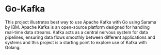 # Go-Kafka

This project illustrates best way to use Apache Kafka with Go using Sarama by IBM. Apache Kafka is an open-source platform designed for handling real-time data streams. Kafka acts as a central nervous system for data pipelines, ensuring data flows smoothly between different applications and systems and this project is a starting point to explore use of Kafka with Golang.
